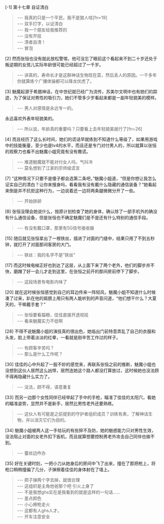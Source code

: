 
[-1] 第十七章 自证清白
>--- 我真的只是一个平民，我不是狼人哇[fn=19]<br>
>--- 双手打字，以证清白<br>
>--- 我一个朋友给我推荐的<br>
>--- 没有开挂<br>
>--- 清者自清！<br>
>--- 冒泡<br>

[2] 然而张恒也没有就此放松警惕，他可没忘了眼前这个看起来不到二十岁还处于叛逆期的女孩儿实际年龄很可能已经超过了一千岁。
>--- 讲真的，寿命长才是这群神话生物现在菜，然后丢人的原因。一千多年你就算练个广播体操都可以降龙伏虎了。<br>

[3] 魅魔起源于希腊神话，在中世纪就已经广为流传，苏美尔文明中也有她们的踪迹，为了保证对男性的吸引力，她们不管多少岁看起来都是一副年轻貌美的模样。
>--- 男人对感情是永远专一的。













永远喜欢外表年轻貌美的。<br>
>--- 所以说，年龄真的重要吗？只要看上去年轻貌美就行了[fn=26]<br>

[4] 而且经历了这么长时间，她们的谎话早就练到不知道什么等级了，如果用游戏中的技能衡量，至少也是lv4的水平，而且还是专门对付男人的，所以就算以张恒的观察力也看不出魅魔小姐究竟有没有撒谎。
>--- 难道魅魔就不能对付女人吗，气抖冷<br>
>--- 莫名想到了江家的宗师级谎言<br>

[7] “这种情况下只要不是傻子都会选第二条吧，”魅魔小姐道，“但是你想让我怎么证实自己的清白？让你来搜身吗，看看我有没有戴什么隐藏的通信装备？”她看起来倒是并不抗拒这种行为，一边说着还一边将两条腿微微分开了一些。
>--- 开始排卵<br>

[8] 张恒没理会她说什么，按原计划检查了她的身体，确认除了一部手机外的确没有什么通信设备，但是张恒也不确定魅魔们是不是还有什么特别的通信手段。
>--- 有没有戴口罩，那里有5G信号接收器<br>

[15] 随后就见张恒拿出了一根铁丝，插进了对面的门缝中，结果只用了不到五秒钟，就打开了对面那间客房的大门。
>--- 铁丝：我的名字不是“铁丝”<br>

[17] 而这时候电梯正好也到达了这层，从上面下来了两个老外，他们的脚步并不快，磨蹭了好一会儿才走到这里，在张恒之前开的那间房前停下了脚步。
>--- 这段场景有电影内味了<br>

[20] 就在这时候张恒感觉到自己的耳边传来一阵轻风，魅魔小姐不知道什么时候凑了过来，趴在他的肩膀上用只有两人能听到的声音问道，“他们想干什么？大夏天的，干嘛戴手套？”
>--- 张恒要看猫眼，佳佳直接开透视挂<br>
>--- 看来魅魔实力不低啊<br>

[28] 不得不说魅魔小姐的演技真的很出色，她临出门前特意弄乱了自己的衣服和头发，脸上带着淡淡的红晕，一看就是刚辛苦工作过的样子。
>--- 有顾客辛苦吗？<br>
>--- 那么是什么工作呢？<br>

[30] 佳佳的心中升起了一股不妙的感觉来，再联系张恒之前的推断，魅魔小姐也没想到这伙人居然这么凶悍，居然连她这个路人都没打算放过，这时候她也没法顾不得再隐藏什么实力了。
>--- 没法，顾不得，语意重复<br>

[33] 而另一边那个女性同伴已经举起了手中的手枪，瞄准了佳佳的太阳穴，看她的瞄准姿势，显然并不是新手，居然比男性老外还要熟练。
>--- 这伙人有可能是之前提到的守护者组织成员？训练有素，了解神话生物，并以消灭它们为目的。<br>

[34] 魅魔小姐被两人这一手给玩的有些猝不及防，她的魅惑能力只对男性生效，没法阻止对面的女老外扣下扳机，而且就算想要控制男老外攻击自己同伴也做不到。
>--- 蕾丝边咋办<br>

[35] 好在关键时刻，一把小刀从她身后的房间中飞了出来，撞在了那把枪上，将枪口稍稍撞偏了几分，子弹擦着佳佳的身体射在了墙上。
>--- 把子弹两个字去掉，就很合理<br>
>--- 这组织是主角他爸那个吧 引火上身了<br>
>--- 不是我想ghs实在是我看到的就是这样的一句话……<br>
>--- 差点颜色<br>
>--- 小心擦枪走火<br>
>--- 这都有人ghs人才。<br>
>--- 开车注意安全<br>
